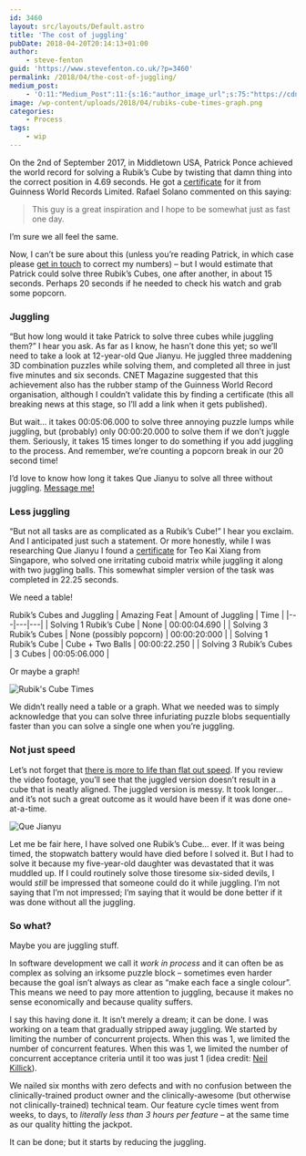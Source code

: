 ```yaml
---
id: 3460
layout: src/layouts/Default.astro
title: 'The cost of juggling'
pubDate: 2018-04-20T20:14:13+01:00
author:
    - steve-fenton
guid: 'https://www.stevefenton.co.uk/?p=3460'
permalink: /2018/04/the-cost-of-juggling/
medium_post:
    - 'O:11:"Medium_Post":11:{s:16:"author_image_url";s:75:"https://cdn-images-1.medium.com/fit/c/400/400/1*eXkhfEuF41g5W_xnc_ydLA.jpeg";s:10:"author_url";s:38:"https://medium.com/@steve.fenton.co.uk";s:11:"byline_name";N;s:12:"byline_email";N;s:10:"cross_link";s:3:"yes";s:2:"id";s:12:"2aa6223bf526";s:21:"follower_notification";s:3:"yes";s:7:"license";s:19:"all-rights-reserved";s:14:"publication_id";s:2:"-1";s:6:"status";s:5:"draft";s:3:"url";s:51:"https://medium.com/@steve.fenton.co.uk/2aa6223bf526";}'
image: /wp-content/uploads/2018/04/rubiks-cube-times-graph.png
categories:
    - Process
tags:
    - wip
---
```


On the 2nd of September 2017, in Middletown USA, Patrick Ponce achieved the world record for solving a Rubik’s Cube by twisting that damn thing into the correct position in 4.69 seconds. He got a [certificate](http://www.guinnessworldrecords.com/world-records/72863-fastest-time-to-solve-a-rubiks-cube) for it from Guinness World Records Limited. Rafael Solano commented on this saying:

> This guy is a great inspiration and I hope to be somewhat just as fast one day.

I’m sure we all feel the same.

Now, I can’t be sure about this (unless you’re reading Patrick, in which case please [get in touch](https://www.stevefenton.co.uk/contact/) to correct my numbers) – but I would estimate that Patrick could solve three Rubik’s Cubes, one after another, in about 15 seconds. Perhaps 20 seconds if he needed to check his watch and grab some popcorn.

### Juggling

“But how long would it take Patrick to solve three cubes while juggling them?” I hear you ask. As far as I know, he hasn’t done this yet; so we’ll need to take a look at 12-year-old Que Jianyu. He juggled three maddening 3D combination puzzles while solving them, and completed all three in just five minutes and six seconds. CNET Magazine suggested that this achievement also has the rubber stamp of the Guinness World Record organisation, although I couldn’t validate this by finding a certificate (this all breaking news at this stage, so I’ll add a link when it gets published).

But wait… it takes 00:05:06.000 to solve three annoying puzzle lumps while juggling, but (probably) only 00:00:20.000 to solve them if we don’t juggle them. Seriously, it takes 15 times longer to do something if you add juggling to the process. And remember, we’re counting a popcorn break in our 20 second time!

I’d love to know how long it takes Que Jianyu to solve all three without juggling. [Message me!](https://www.stevefenton.co.uk/contact/)

### Less juggling

“But not all tasks are as complicated as a Rubik’s Cube!” I hear you exclaim. And I anticipated just such a statement. Or more honestly, while I was researching Que Jianyu I found a [certificate](http://www.guinnessworldrecords.com/world-records/341443-fastest-time-to-solve-a-rubiks-cube-while-juggling) for Teo Kai Xiang from Singapore, who solved one irritating cuboid matrix while juggling it along with two juggling balls. This somewhat simpler version of the task was completed in 22.25 seconds.

We need a table!

Rubik’s Cubes and Juggling
| Amazing Feat | Amount of Juggling | Time |
|---|---|---|
| Solving 1 Rubik’s Cube | None | 00:00:04.690 |
| Solving 3 Rubik’s Cubes | None (possibly popcorn) | 00:00:20:000 |
| Solving 1 Rubik’s Cube | Cube + Two Balls | 00:00:22.250 |
| Solving 3 Rubik’s Cubes | 3 Cubes | 00:05:06.000 |

Or maybe a graph!

![Rubik's Cube Times](https://www.stevefenton.co.uk/wp-content/uploads/2018/04/rubiks-cube-times-graph.png)

We didn’t really need a table or a graph. What we needed was to simply acknowledge that you can solve three infuriating puzzle blobs sequentially faster than you can solve a single one when you’re juggling.

### Not just speed

Let’s not forget that [there is more to life than flat out speed](https://www.stevefenton.co.uk/2017/06/faster-faster-faster/). If you review the video footage, you’ll see that the juggled version doesn’t result in a cube that is neatly aligned. The juggled version is messy. It took longer… and it’s not such a great outcome as it would have been if it was done one-at-a-time.

![Que Jianyu](https://www.stevefenton.co.uk/wp-content/uploads/2018/04/que-jianyu.png)

Let me be fair here, I have solved one Rubik’s Cube… ever. If it was being timed, the stopwatch battery would have died before I solved it. But I had to solve it because my five-year-old daughter was devastated that it was muddled up. If I could routinely solve those tiresome six-sided devils, I would *still* be impressed that someone could do it while juggling. I’m not saying that I’m not impressed; I’m saying that it would be done better if it was done without all the juggling.

### So what?

Maybe you are juggling stuff.

In software development we call it *work in process* and it can often be as complex as solving an irksome puzzle block – sometimes even harder because the goal isn’t always as clear as “make each face a single colour”. This means we need to pay more attention to juggling, because it makes no sense economically and because quality suffers.

I say this having done it. It isn’t merely a dream; it can be done. I was working on a team that gradually stripped away juggling. We started by limiting the number of concurrent projects. When this was 1, we limited the number of concurrent features. When this was 1, we limited the number of concurrent acceptance criteria until it too was just 1 (idea credit: [Neil Killick](https://neilkillick.wordpress.com/)).

We nailed six months with zero defects and with no confusion between the clinically-trained product owner and the clinically-awesome (but otherwise not clinically-trained) technical team. Our feature cycle times went from weeks, to days, to *literally less than 3 hours per feature* – at the same time as our quality hitting the jackpot.

It can be done; but it starts by reducing the juggling.